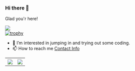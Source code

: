 ### Hi there 👋
Glad you'r here!<br>
<!--![](https://visitor-badge.glitch.me/badge?page_id=sandeepb20) <br> -->
![](https://komarev.com/ghpvc/?username=its-me-navee&label=PROFILE+VIEWS&color=blue&style=plastic)<br>
[![trophy](https://github-profile-trophy.vercel.app/?username=its-me-navee&theme=nord&column=7)](https://github.com/ryo-ma/github-profile-trophy)

<!--
**sandeepb20/sandeepb20** is a ✨ _special_ ✨ repository because its `README.md` (this file) appears on your GitHub profile.

Here are some ideas to get you started:

- 🔭 I’m currently working on ...
- 🌱 I’m currently learning ...
- 👯 I’m looking to collaborate on ...
- 🤔 I’m looking for help with ...
- 💬 Ask me about ...
- 📫 How to reach me: ...
- 😄 Pronouns: ...
- ⚡ Fun fact: ...
-->
 
- 🔭 I’m interested in jumping in and trying out some coding.
- 📫 How to reach me [Contact Info](https://its-me-navee.github.io/#contact)

<table style="width:100%">
  <tr>
    <th><img src="https://github-readme-stats.vercel.app/api?username=its-me-navee&show_icons=true&hide_border=true&hide=issues&theme=vue-dark" /></th>
   <th><img src="https://github-readme-stats.vercel.app/api/top-langs/?username=its-me-navee&layout=compact&langs_count=8" /></th> 
   
   
  </tr>
</table>
